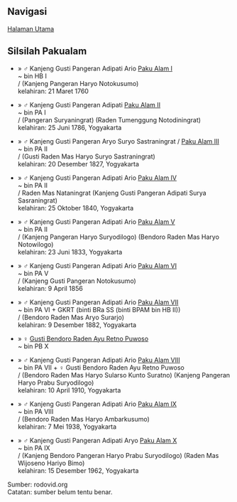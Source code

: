 ## Navigasi

[Halaman Utama][up] 

## Silsilah Pakualam

*	» ♂ Kanjeng Gusti Pangeran Adipati Ario [Paku Alam I][26189]
	<br/>~ bin HB I
	<br/>/ (Kanjeng Pangeran Haryo Notokusumo)
	<br/>kelahiran: 21 Maret 1760

*	» ♂ Kanjeng Gusti Pangeran Adipati [Paku Alam II][26203]
	<br/>~ bin PA I
	<br/>/ (Pangeran Suryaningrat) (Raden Tumenggung Notodiningrat)
	<br/>kelahiran: 25 Juni 1786, Yogyakarta

*	» ♂ Kanjeng Gusti Pangeran Aryo Suryo Sastraningrat / [Paku Alam III][26205]
	<br/>~ bin PA II
	<br/>/ (Gusti Raden Mas Haryo Suryo Sastraningrat)
	<br/>kelahiran: 20 Desember 1827, Yogyakarta

*	» ♂ Kanjeng Gusti Pangeran Adipati Ario [Paku Alam IV][781217]
	<br/>~ bin PA II
	<br/>/ Raden Mas Nataningrat (Kanjeng Gusti Pangeran Adipati Surya Sasraningrat)
	<br/>kelahiran: 25 Oktober 1840, Yogyakarta

*	» ♂ Kanjeng Gusti Pangeran Adipati Ario [Paku Alam V][26206]
	<br/>~ bin PA II
	<br/>/ (Kanjeng Pangeran Haryo Suryodilogo) (Bendoro Raden Mas Haryo Notowilogo)
	<br/>kelahiran: 23 Juni 1833, Yogyakarta 

*	» ♂ Kanjeng Gusti Pangeran Adipati Ario [Paku Alam VI][26208]
	<br/>~ bin PA V
	<br/>/ (Kanjeng Gusti Pangeran Notokusumo)
	<br/>kelahiran: 9 April 1856

*	» ♂ Kanjeng Gusti Pangeran Adipati Ario [Paku Alam VII][26210]
	<br/>~ bin PA VI + GKRT (binti BRa SS (binti BPAM bin HB II))
	<br/>/ (Bendoro Raden Mas Aryo Surarjo)
	<br/>kelahiran: 9 Desember 1882, Yogyakarta

*	» ♀ [Gusti Bendoro Raden Ayu Retno Puwoso][771545]
	<br/>~ bin PB X

*	» ♂ Kanjeng Gusti Pangeran Adipati Ario [Paku Alam VIII][26213]
	<br/>~ bin PA VII + ♀ Gusti Bendoro Raden Ayu Retno Puwoso
	<br/>/ (Bendoro Raden Mas Haryo Sularso Kunto Suratno) (Kanjeng Pangeran Haryo Prabu Suryodilogo)
	<br/>kelahiran: 10 April 1910, Yogyakarta

*	» ♂ Kanjeng Gusti Pangeran Adipati Ario [Paku Alam IX][771557]
	<br/>~ bin PA VIII
	<br/>/ (Bendoro Raden Mas Haryo Ambarkusumo)
	<br/>kelahiran: 7 Mei 1938, Yogyakarta 

*	» ♂ Kanjeng Gusti Pangeran Adipati Aryo [Paku Alam X][771563]
	<br/>~ bin PA IX
	<br/>/ (Kanjeng Bendoro Pangeran Haryo Prabu Suryodilogo) (Raden Mas Wijoseno Hariyo Bimo)
	<br/>kelahiran: 15 Desember 1962, Yogyakarta


Sumber: rodovid.org<br/>
Catatan: sumber belum tentu benar.

[up]: https://github.com/epsi-rns/catatan-silsilah/blob/master/README.md

[26189]:  http://id.rodovid.org/wk/Orang:26189
[26203]:  http://id.rodovid.org/wk/Orang:26203

[26205]: http://id.rodovid.org/wk/Orang:26205
[781217]: http://id.rodovid.org/wk/Orang:781217

[26206]:  http://id.rodovid.org/wk/Orang:26206
[26208]:  http://id.rodovid.org/wk/Orang:26208

[26210]:  http://id.rodovid.org/wk/Orang:26210
[771545]: http://id.rodovid.org/wk/Orang:771545

[26213]:  http://id.rodovid.org/wk/Orang:26213

[771557]: http://id.rodovid.org/wk/Orang:771557
[771563]: http://id.rodovid.org/wk/Orang:771563
